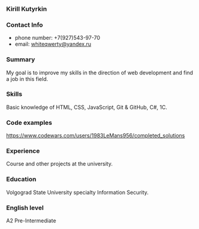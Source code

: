 ### Kirill Kutyrkin
### Contact Info
-	phone number: +7(927)543-97-70 
-	email: whiteqwerty@yandex.ru 
### Summary
My goal is to improve my skills in the direction of web development and find a job in this field.
### Skills
Basic knowledge of HTML, CSS, JavaScript, Git & GitHub, C#, 1C.
### Code examples
https://www.codewars.com/users/1983LeMans956/completed_solutions
### Experience
Course and other projects at the university.
### Education
Volgograd State University specialty Information Security.
### English level 
A2 Pre-Intermediate
